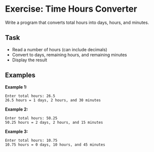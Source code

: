 # Exercise: Time Hours Converter

Write a program that converts total hours into days, hours, and minutes.

## Task
- Read a number of hours (can include decimals)
- Convert to days, remaining hours, and remaining minutes
- Display the result

## Examples
**Example 1:**
```
Enter total hours: 26.5
26.5 hours = 1 days, 2 hours, and 30 minutes
```

**Example 2:**
```
Enter total hours: 50.25
50.25 hours = 2 days, 2 hours, and 15 minutes
```

**Example 3:**
```
Enter total hours: 10.75
10.75 hours = 0 days, 10 hours, and 45 minutes
```
